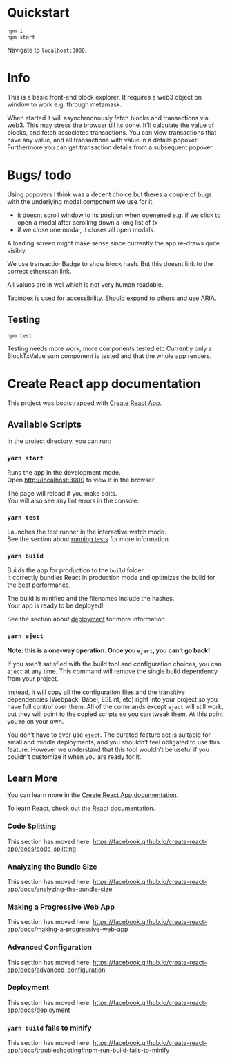 
# Quickstart
```
npm i
npm start
```
Navigate to `localhost:3000`.  

# Info
This is a basic front-end block explorer. 
It requires a web3 object on window to work e.g. through metamask. 

When started it will asynchrnonously fetch blocks and transactions via web3. This may stress the browser till its done. 
It'll calculate the value of blocks, and fetch associated transactions. 
You can view transactions that have any value, and all transactions with value in a details popover. 
Furthermore you can get transaction details from a subsequent popover. 

# Bugs/ todo
Using popovers I think was a decent choice but theres a couple of bugs with the underlying modal component we use for it.  
- it doesnt scroll window to its position when openened e.g. if we click to open a modal after scrolling down a long list of tx  
- if we close one modal, it closes all open modals.  
  
A loading screen might make sense since currently the app re-draws quite visibly.   

We use transactionBadge to show block hash. But this doesnt link to the correct etherscan link.  

All values are in wei which is not very human readable.  

Tabindex is used for accessibility. Should expand to others and use ARIA.   

## Testing
```
npm test
```
Testing needs more work, more components tested etc
Currently only a BlockTxValue sum component is tested and that the whole app renders. 

# Create React app documentation

This project was bootstrapped with [Create React App](https://github.com/facebook/create-react-app).

## Available Scripts

In the project directory, you can run:

### `yarn start`

Runs the app in the development mode.<br />
Open [http://localhost:3000](http://localhost:3000) to view it in the browser.

The page will reload if you make edits.<br />
You will also see any lint errors in the console.

### `yarn test`

Launches the test runner in the interactive watch mode.<br />
See the section about [running tests](https://facebook.github.io/create-react-app/docs/running-tests) for more information.

### `yarn build`

Builds the app for production to the `build` folder.<br />
It correctly bundles React in production mode and optimizes the build for the best performance.

The build is minified and the filenames include the hashes.<br />
Your app is ready to be deployed!

See the section about [deployment](https://facebook.github.io/create-react-app/docs/deployment) for more information.

### `yarn eject`

**Note: this is a one-way operation. Once you `eject`, you can’t go back!**

If you aren’t satisfied with the build tool and configuration choices, you can `eject` at any time. This command will remove the single build dependency from your project.

Instead, it will copy all the configuration files and the transitive dependencies (Webpack, Babel, ESLint, etc) right into your project so you have full control over them. All of the commands except `eject` will still work, but they will point to the copied scripts so you can tweak them. At this point you’re on your own.

You don’t have to ever use `eject`. The curated feature set is suitable for small and middle deployments, and you shouldn’t feel obligated to use this feature. However we understand that this tool wouldn’t be useful if you couldn’t customize it when you are ready for it.

## Learn More

You can learn more in the [Create React App documentation](https://facebook.github.io/create-react-app/docs/getting-started).

To learn React, check out the [React documentation](https://reactjs.org/).

### Code Splitting

This section has moved here: https://facebook.github.io/create-react-app/docs/code-splitting

### Analyzing the Bundle Size

This section has moved here: https://facebook.github.io/create-react-app/docs/analyzing-the-bundle-size

### Making a Progressive Web App

This section has moved here: https://facebook.github.io/create-react-app/docs/making-a-progressive-web-app

### Advanced Configuration

This section has moved here: https://facebook.github.io/create-react-app/docs/advanced-configuration

### Deployment

This section has moved here: https://facebook.github.io/create-react-app/docs/deployment

### `yarn build` fails to minify

This section has moved here: https://facebook.github.io/create-react-app/docs/troubleshooting#npm-run-build-fails-to-minify
